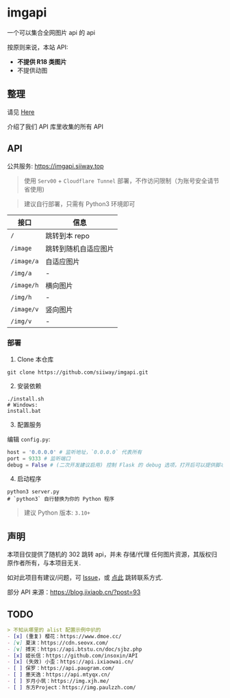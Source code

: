 # imgapi

一个可以集合全网图片 api 的 api

按原则来说，本站 API:
- **不提供 R18 类图片**
- 不提供动图

## 整理

请见 [Here](./sites.md)

介绍了我们 API 库里收集的所有 API

## API

公共服务: https://imgapi.siiway.top

> 使用 `Serv00` + `Cloudflare Tunnel` 部署，不作访问限制（为账号安全请节省使用)

> 建议自行部署，只需有 Python3 环境即可

| 接口       | 信息                 |
| ---------- | -------------------- |
| `/`        | 跳转到本 repo        |
| `/image`   | 跳转到随机自适应图片 |
| `/image/a` | 自适应图片           |
| `/img/a`   | -                    |
| `/image/h` | 横向图片             |
| `/img/h`   | -                    |
| `/image/v` | 竖向图片             |
| `/img/v`   | -                    |

<!-- 会在我们的 API 库里随机选择返回
~~有 `Json` 和 `图片` 两种调用方式~~
只有图片返回，因为 json 字段名各站不同 -->

### 部署

1. Clone 本仓库

```shell
git clone https://github.com/siiway/imgapi.git
```

2. 安装依赖

```shell
./install.sh
# Windows:
install.bat
```

3. 配置服务

编辑 `config.py`:

```py
host = '0.0.0.0' # 监听地址，`0.0.0.0` 代表所有
port = 9333 # 监听端口
debug = False # (二次开发建议启用) 控制 Flask 的 debug 选项，打开后可以提供脚本热重载 (ps: 没写好就保存容易使其因语法问题崩溃)
```

4. 启动程序

```shell
python3 server.py
# `python3` 自行替换为你的 Python 程序
```

> 建议 Python 版本: `3.10+`

## 声明

本项目仅提供了随机的 302 跳转 api，并未 存储/代理 任何图片资源，其版权归原作者所有，与本项目无关.

如对此项目有建议/问题，可 [Issue](https://github.com/siiway/imgapi/issue/new)，或 [点此](https://wyf9.top/#/contact) 跳转联系方式.

部分 API 来源：https://blog.jixiaob.cn/?post=93

## TODO

```md
> 不知从哪里的 alist 配置示例中扒的
- [x] (重复) 樱花：https://www.dmoe.cc/
- [v] 夏沫：https://cdn.seovx.com/
- [v] 搏天：https://api.btstu.cn/doc/sjbz.php
- [x] 姬长信：https://github.com/insoxin/API
- [x] (失效) 小歪：https://api.ixiaowai.cn/
- [ ] 保罗：https://api.paugram.com/
- [ ] 墨天逸：https://api.mtyqx.cn/
- [ ] 岁月小筑：https://img.xjh.me/
- [ ] 东方Project：https://img.paulzzh.com/
```
